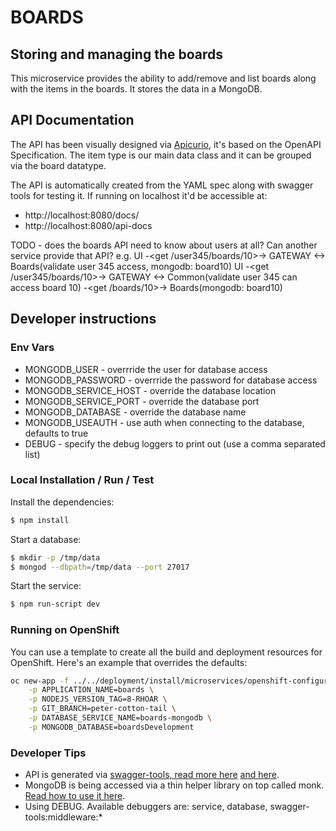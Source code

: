 # BOARDS
## Storing and managing the boards
This microservice provides the ability to add/remove and list boards along with the items in the boards. It stores the data in a MongoDB.

## API Documentation
The API has been visually designed via [Apicurio][1], it's based on the OpenAPI Specification. The item type is our main data class and it can be grouped via the board datatype.

The API is automatically created from the YAML spec along with swagger tools for testing it. If running on localhost it'd be accessible at:
* http://localhost:8080/docs/
* http://localhost:8080/api-docs

TODO - does the boards API need to know about users at all?  Can another service provide that API? e.g.
UI -<get /user345/boards/10>-> GATEWAY <-> Boards(validate user 345 access, mongodb: board10)
UI -<get /user345/boards/10>-> GATEWAY <-> Common(validate user 345 can access board 10) -<get /boards/10>-> Boards(mongodb: board10)


## Developer instructions

### Env Vars
- MONGODB_USER - overrride the user for database access
- MONGODB_PASSWORD - overrride the password for database access
- MONGODB_SERVICE_HOST - override the database location
- MONGODB_SERVICE_PORT - override the database port
- MONGODB_DATABASE - override the database name
- MONGODB_USEAUTH - use auth when connecting to the database, defaults to true
- DEBUG - specify the debug loggers to print out (use a comma separated list)

### Local Installation / Run / Test
Install the dependencies:
```bash
$ npm install
```

Start a database:
```bash
$ mkdir -p /tmp/data
$ mongod --dbpath=/tmp/data --port 27017
```

Start the service:
```bash
$ npm run-script dev
```

### Running on OpenShift
You can use a template to create all the build and deployment resources for OpenShift. Here's an example that overrides the defaults:
```bash
oc new-app -f ../../deployment/install/microservices/openshift-configuration/boards.yaml \
    -p APPLICATION_NAME=boards \
    -p NODEJS_VERSION_TAG=8-RHOAR \
    -p GIT_BRANCH=peter-cotton-tail \
    -p DATABASE_SERVICE_NAME=boards-mongodb \
    -p MONGODB_DATABASE=boardsDevelopment
```

### Developer Tips
- API is generated via [swagger-tools, read more here][3] [and here][4].
- MongoDB is being accessed via a thin helper library on top called monk. [Read how to use it here][2].
- Using DEBUG. Available debuggers are: service, database, swagger-tools:middleware:* 

[1]: https://www.apicur.io/
[2]: https://automattic.github.io/monk/
[3]: https://github.com/apigee-127/swagger-tools/blob/master/docs/QuickStart.md
[4]: https://developers.redhat.com/blog/2019/01/14/building-a-node-js-service-using-the-api-first-approach/